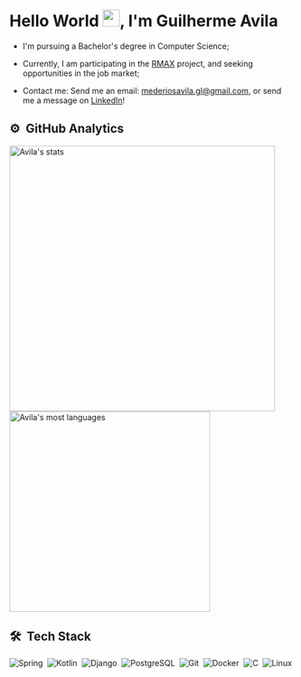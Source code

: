 <h1 align="left">Hello World <img src="https://em-content.zobj.net/source/microsoft-teams/363/waving-hand_1f44b.png" height="30px">, I'm Guilherme Avila</h1>

- I'm pursuing a Bachelor's degree in Computer Science;
  
- Currently, I am participating in the [RMAX](https://github.com/RMax-UVA) project, and seeking opportunities in the job market;

- Contact me: Send me an email: mederiosavila.gl@gmail.com, or send me a message on [LinkedIn](https://www.linkedin.com/in/avila-dev/)!

## ⚙️ &nbsp;GitHub Analytics

<p align="left">
<img width="470em" src="https://github-readme-stats.vercel.app/api?username=GM7Avila&show_icons=true&theme=nord" alt="Avila's stats"/>
<img width="355em" src="https://github-readme-stats.vercel.app/api/top-langs/?username=GM7Avila&layout=compact&theme=nord" alt="Avila's most languages"/>
</p>

## 🛠 &nbsp;Tech Stack

![Spring](https://img.shields.io/badge/-Spring-2e3440?style=for-the-badge&logo=spring&logoColor=white)&nbsp;
![Kotlin](https://img.shields.io/badge/-Kotlin-2e3440?style=for-the-badge&logo=kotlin&logoColor=white)&nbsp;
![Django](https://img.shields.io/badge/-Django-2e3440?style=for-the-badge&logo=django&logoColor=white)&nbsp;
![PostgreSQL](https://img.shields.io/badge/-PostgreSQL-2e3440?style=for-the-badge&logo=postgresql&logoColor=white)&nbsp;
![Git](https://img.shields.io/badge/-Git-2e3440?style=for-the-badge&logo=git&logoColor=white)&nbsp;
![Docker](https://img.shields.io/badge/-Docker-2e3440?style=for-the-badge&logo=docker&logoColor=white)&nbsp;
![C](https://img.shields.io/badge/-Language-2e3440?style=for-the-badge&logo=c&logoColor=white)&nbsp;
![Linux](https://img.shields.io/badge/-Linux-2e3440?style=for-the-badge&logo=linux&logoColor=white)&nbsp;
